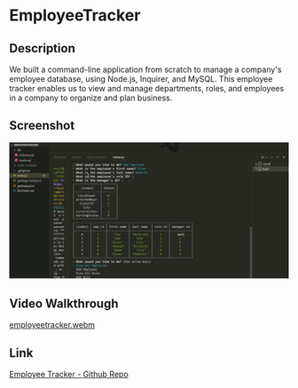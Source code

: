 # EmployeeTracker


## Description

We built a command-line application from scratch to manage a company's employee database, using Node.js, Inquirer, and MySQL. This employee tracker enables us to view and manage departments, roles, and employees in a company to organize and plan business.

## Screenshot

![image](./assets/images/Screenshot.png)

## Video Walkthrough

[employeetracker.webm](https://user-images.githubusercontent.com/116910257/226126127-3bf16ad8-61ad-4983-a6f5-20b39a9b598f.webm)


## Link

<a href=https://github.com/shobannah/EmployeeTracker.git> Employee Tracker - Github Repo
